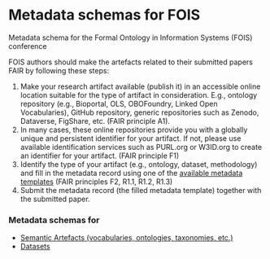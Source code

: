 # Metadata schemas for FOIS
Metadata schema for the Formal Ontology in Information Systems (FOIS) conference

FOIS authors should make the artefacts related to their submitted papers FAIR by following these steps:

1. Make your research artifact available (publish it) in an accessible online location suitable for the type of artifact in consideration. E.g., ontology repository (e.g., Bioportal, OLS, OBOFoundry, Linked Open Vocabularies), GitHub repository, generic repositories such as Zenodo, Dataverse, FigShare, etc. (FAIR principle A1).
2. In many cases, these online repositories provide you with a globally unique and persistent identifier for your artifact. If not, please use available identification services such as PURL.org or W3ID.org to create an identifier for your artifact. (FAIR principle F1)
3. Identify the type of your artifact (e.g., ontology, dataset, methodology) and fill in the metadata record using one of the [available metadata templates](#metadata-schemas-for) (FAIR principles F2, R1.1, R1.2, R1.3)
4. Submit the metadata record (the filled metadata template) together with the submitted paper.


### Metadata schemas for
* [Semantic Artefacts (vocabularies, ontologies, taxonomies, etc.)](https://github.com/luizbonino/fair4fois/raw/main/metadataschemas/FAIR4FOIS%20Semantic%20Artefact%20Metadata%20Schema.xlsx)
* [Datasets](https://github.com/luizbonino/fair4fois/raw/main/metadataschemas/FAIR4FOIS%20Dataset%20Metadata%20Schema.xlsx)
